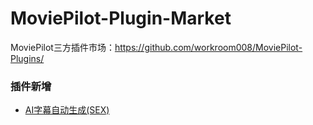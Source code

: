 # MoviePilot-Plugin-Market

MoviePilot三方插件市场：https://github.com/workroom008/MoviePilot-Plugins/


### 插件新增

- [AI字幕自动生成(SEX)](plugins%2Fautosubv2%2FREADME.md)
